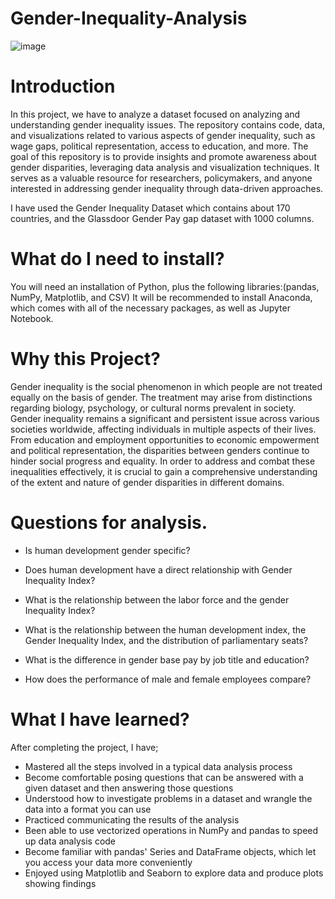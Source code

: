 # Gender-Inequality-Analysis
![image](https://github.com/LucyNsan/Gender-Inequality-Analysis/assets/108903650/006c69db-1d22-48b8-8f4b-5f220e9362eb)

# Introduction
In this project, we have to analyze a dataset focused on analyzing and understanding gender inequality issues. The repository contains code, data, and visualizations related to various aspects of gender inequality, such as wage gaps, political representation, access to education, and more. The goal of this repository is to provide insights and promote awareness about gender disparities, leveraging data analysis and visualization techniques. It serves as a valuable resource for researchers, policymakers, and anyone interested in addressing gender inequality through data-driven approaches.

I have used the Gender Inequality Dataset which contains about 170 countries, and the Glassdoor Gender Pay gap dataset with 1000 columns. 

# What do I need to install?
You will need an installation of Python, plus the following libraries:(pandas, NumPy, Matplotlib, and CSV) It will be recommended to install Anaconda, which comes with all of the necessary packages, as well as Jupyter Notebook.

# Why this Project?
Gender inequality is the social phenomenon in which people are not treated equally on the basis of gender. The treatment may arise from distinctions regarding biology, psychology, or cultural norms prevalent in society. Gender inequality remains a significant and persistent issue across various societies worldwide, affecting individuals in multiple aspects of their lives. From education and employment opportunities to economic empowerment and political representation, the disparities between genders continue to hinder social progress and equality. In order to address and combat these inequalities effectively, it is crucial to gain a comprehensive understanding of the extent and nature of gender disparities in different domains.

# Questions for analysis.
- Is human development gender specific?

- Does human development have a direct relationship with Gender Inequality Index?

- What is the relationship between the labor force and the gender Inequality Index?

- What is the relationship between the human development index, the Gender Inequality Index, and the distribution of parliamentary seats?

- What is the difference in gender base pay by job title and education?

- How does the performance of male and female employees compare?

# What I have learned?
After completing the project, I have;

- Mastered all the steps involved in a typical data analysis process
- Become comfortable posing questions that can be answered with a given dataset and then answering those questions
- Understood how to investigate problems in a dataset and wrangle the data into a format you can use
- Practiced communicating the results of the analysis
- Been able to use vectorized operations in NumPy and pandas to speed up data analysis code
- Become familiar with pandas' Series and DataFrame objects, which let you access your data more conveniently
- Enjoyed using Matplotlib and Seaborn to explore data and produce plots showing findings



